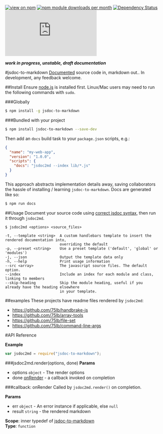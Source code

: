 [![view on npm](http://img.shields.io/npm/v/jsdoc-to-markdown.svg)](https://www.npmjs.org/package/jsdoc-to-markdown)
[![npm module downloads per month](http://img.shields.io/npm/dm/jsdoc-to-markdown.svg)](https://www.npmjs.org/package/jsdoc-to-markdown)
[![Dependency Status](https://david-dm.org/75lb/jsdoc-to-markdown.svg)](https://david-dm.org/75lb/jsdoc-to-markdown)
![Analytics](https://ga-beacon.appspot.com/UA-27725889-32/jsdoc-to-markdown/README.md?pixel)

***work in progress, unstable, draft documentation***

#jsdoc-to-markdown
[Documented](http://usejsdoc.org) source code in, markdown out.. In development, any feedback welcome.

##Install
Ensure [node.js](http://nodejs.org) is installed first. Linux/Mac users may need to run the following commands with `sudo`.

###Globally
```sh
$ npm install -g jsdoc-to-markdown
```

###Bundled with your project
```sh
$ npm install jsdoc-to-markdown --save-dev
```

Then add an `docs` build task to your `package.json` scripts, e.g.:
```json
{
  "name": "my-web-app",
  "version": "1.0.0",
  "scripts": {
    "docs": "jsdoc2md --index lib/*.js"
  }
}
```
This approach abstracts implementation details away, saving collaborators the hassle of installing / learning `jsdoc-to-markdown`. Docs are generated like so:

```sh
$ npm run docs
```

##Usage
Document your source code using [correct jsdoc syntax](http://usejsdoc.org), then run it through `jsdoc2md`. 
```
$ jsdoc2md <options> <source_files>

-t, --template <string>  A custom handlebars template to insert the rendered documentation into,
                         overriding the default
-p, --preset <string>    Use a preset template ('default', 'global' or 'modules')
-j, --json               Output the template data only
-h, --help               Print usage information
--src <array>            The javascript source files. The default option.
--index                  Include an index for each module and class, linking to members
--skip-heading           Skip the module heading, useful if you already have the heading elsewhere
                         in your template.
```

##examples
These projects have readme files rendered by `jsdoc2md`:
* https://github.com/75lb/handbrake-js
* https://github.com/75lb/array-tools
* https://github.com/75lb/file-set
* https://github.com/75lb/command-line-args

#API Reference
<a name="module_jsdoc-to-markdown"></a>
  
**Example**  
```js
var jsdoc2md = require("jsdoc-to-markdown");
```
<a name="module_jsdoc-to-markdown.render"></a>
###jsdoc2md.render(options, done)
**Params**
- options `object` - The render options
- done [onRender](#module_jsdoc-to-markdown.onRender) - a callback invoked on completion

<a name="module_jsdoc-to-markdown.onRender"></a>
###callback: onRender
Called by `jsdoc2md.render()` on completion.

**Params**
- err `object` - An error instance if applicable, else `null`
- result `string` - the rendered markdown

**Scope**: inner typedef of [jsdoc-to-markdown](#module_jsdoc-to-markdown)  
**Type**: `function`  
